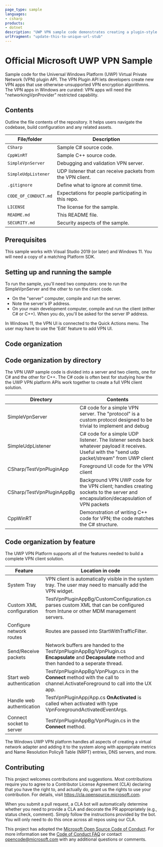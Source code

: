 ```yaml
---
page_type: sample
languages:
- csharp
products:
- dotnet
description: "UWP VPN sample code demonstrates creating a plugin-style VPN app"
urlFragment: "update-this-to-unique-url-stub"
---
```


# Official Microsoft UWP VPN Sample

Sample code for the Universal Windows Platform (UWP) Virtual Private Network (VPN) plugin API. The VPN Plugin API lets developers create new VPN apps that use otherwise-unsupported VPN encryption algorithmns. The VPN apps in Windows are curated: VPN apps will need the "networkingVpnProvider" restricted capability.


## Contents

Outline the file contents of the repository. It helps users navigate the codebase, build configuration and any related assets.

| File/folder           | Description                                |
|-----------------------|--------------------------------------------|
| `CSharp`              | Sample C# source code.                     |
| `CppWinRT`                 | Sample C++ source code.                    |
| `SimpleVpnServer`     | Debugging and validation VPN server.       |
| `SimpleUdpListener`     | UDP listener that can receive packets from the VPN client.       |
| `.gitignore`          | Define what to ignore at commit time.      |
| `CODE_OF_CONDUCT.md`  | Expectations for people participating in this repo. |
| `LICENSE`             | The license for the sample.                |
| `README.md`           | This README file.                          |
| `SECURITY.md`         | Security aspects of the sample.            |

## Prerequisites

This sample works with Visual Studio 2019 (or later) and Windows 11. You will need a copy of a matching Platform SDK.

## Setting up and running the sample

To run the sample, you'll need two computers: one to run the SimpleVpnServer and the other to run the client code. 

* On the "server" computer, compile and run the server.
* Note the server's IP address.
* On your main development computer, compile and run the client (either C# or C++). When you do, you'll be asked for the server IP address.

In Windows 11, the VPN UI is connected to the Quick Actions menu. The user may have to use the 'Edit' feature to add VPN UI.

## Code organization

## Code organization by directory

The VPN UWP sample code is divided into a server and two clients, one for C# and the other for C++. The C# code is often best for studying how the the UWP VPN platform APIs work together to create a full VPN client solution.

| Directory | Contents |
|-----|-----|
| SimpleVpnServer | C# code for a simple VPN server. The "protocol" is a custom protocol designed to be trivial to implement and debug |
| SimpleUdpListener | C# code for a simple UDP listener. The listener sends back whatever payload it receives. Useful with the "send udp packet/stream" from UWP client |
| CSharp/TestVpnPluginApp | Foreground UI code for the VPN client |
| CSharp/TestVpnPluginAppBg | Background VPN UWP code for the VPN client; handles creating sockets to the server and encapsulation/decapsulation of VPN packets |
| CppWinRT | Demonstration of writing C++ code for VPN; the code matches the C# structure. |

## Code organization by feature

The UWP VPN Platform supports all of the features needed to build a complete VPN client solution.

| Feature | Location in code
|-----|-----|
| System Tray | VPN client is automatically visible in the system tray. The user may need to manually add the VPN widget. |
| Custom XML configuration |  TestVpnPluginAppBg/CustomConfiguration.cs parses custom XML that can be configured from Intune or other MDM management servers. |
| Configure network routes | Routes are passed into StartWithTrafficFilter. |
| Send/Receive packets | Network buffers are handed to the TestVpnPluginAppBg/VpnPlugin.cs **Encapsulate** and **Decapsulate** method and then handed to a seperate thread. |
| Start web authentication | TestVpnPluginAppBg/VpnPlugn.cs in the **Connect** method with the call to channel.ActivateForeground to call into the UX app. |
| Handle web authentication | TestVpnPluginApp/App.cs **OnActivated** is called when activated with type VpnForegroundActivatedEventArgs. |
| Connect socket to server | TestVpnPluginAppBg/VpnPlugin.cs in the **Connect** method.  |

The Windows UWP VPN platform handles all aspects of creating a virtual network adapter and adding it to the system along with appropriate metrics and Name Resolution Policy8 Table (NRPT) entries, DNS servers, and more.

## Contributing

This project welcomes contributions and suggestions.  Most contributions require you to agree to a
Contributor License Agreement (CLA) declaring that you have the right to, and actually do, grant us
the rights to use your contribution. For details, visit https://cla.opensource.microsoft.com.

When you submit a pull request, a CLA bot will automatically determine whether you need to provide
a CLA and decorate the PR appropriately (e.g., status check, comment). Simply follow the instructions
provided by the bot. You will only need to do this once across all repos using our CLA.

This project has adopted the [Microsoft Open Source Code of Conduct](https://opensource.microsoft.com/codeofconduct/).
For more information see the [Code of Conduct FAQ](https://opensource.microsoft.com/codeofconduct/faq/) or
contact [opencode@microsoft.com](mailto:opencode@microsoft.com) with any additional questions or comments.
